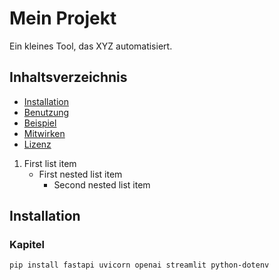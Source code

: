 # Mein Projekt
Ein kleines Tool, das XYZ automatisiert.

## Inhaltsverzeichnis
- [Installation](#installation)
- [Benutzung](#benutzung)
- [Beispiel](#beispiel)
- [Mitwirken](#mitwirken)
- [Lizenz](#lizenz)

1. First list item
   - First nested list item
     - Second nested list item

## Installation
### Kapitel

```bash
pip install fastapi uvicorn openai streamlit python-dotenv

```
